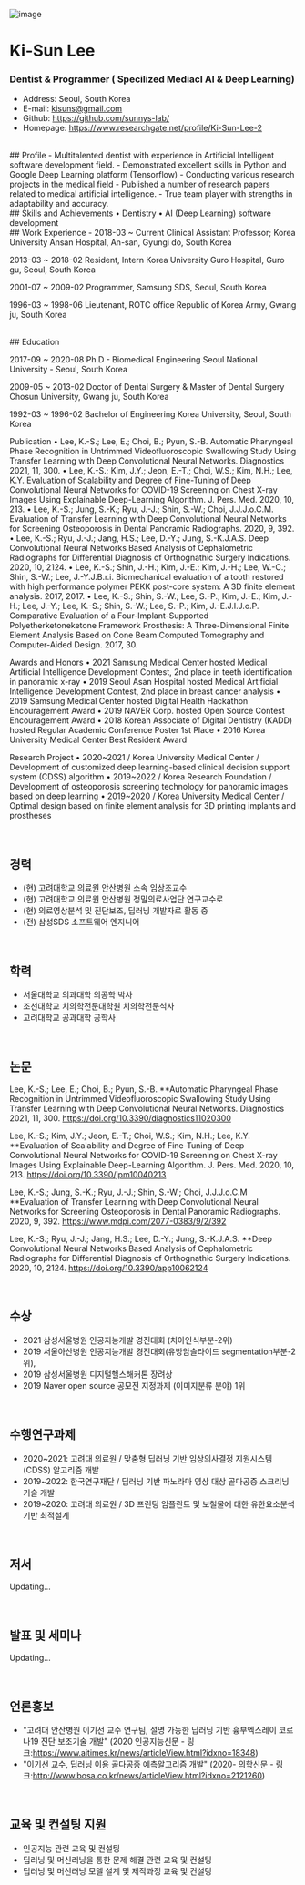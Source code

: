 ![image](https://user-images.githubusercontent.com/37030792/136858136-1e917b4f-a833-4a83-a65d-e1926118d39d.png)

# Ki-Sun Lee
### Dentist & Programmer ( Specilized Mediacl AI & Deep Learning)
- Address:  Seoul, South Korea
- E-mail:   kisuns@gmail.com
- Github:   https://github.com/sunnys-lab/
- Homepage: https://www.researchgate.net/profile/Ki-Sun-Lee-2

<br>
## Profile
-	Multitalented dentist with experience in Artificial Intelligent software development field. 
-	Demonstrated excellent skills in Python and Google Deep Learning platform (Tensorflow)
-	Conducting various research projects in the medical field
-	Published a number of research papers related to medical artificial intelligence. 
-	True team player with strengths in adaptability and accuracy.

<br>
## Skills and Achievements
•	Dentistry
•	AI (Deep Learning) software development


<br>
## Work Experience
- 2018-03 ~ Current    Clinical Assistant Professor; 
   Korea University Ansan Hospital, An-san, Gyungi do, South Korea

2013-03 ~ 2018-02    Resident, Intern Korea University Guro Hospital, Guro gu, Seoul, South Korea

2001-07 ~ 2009-02    Programmer, Samsung SDS, Seoul, South Korea

1996-03 ~ 1998-06    Lieutenant, ROTC office
                                   Republic of Korea Army, Gwang ju, South Korea

<br>
## Education

2017-09 ~ 2020-08    Ph.D - Biomedical Engineering
                                   Seoul National University - Seoul, South Korea

2009-05 ~ 2013-02    Doctor of Dental Surgery & Master of Dental Surgery
                                   Chosun University, Gwang ju, South Korea

1992-03 ~ 1996-02    Bachelor of Engineering
                                   Korea University, Seoul, South Korea








Publication
•	Lee, K.-S.; Lee, E.; Choi, B.; Pyun, S.-B. Automatic Pharyngeal Phase Recognition in Untrimmed Videofluoroscopic Swallowing Study Using Transfer Learning with Deep Convolutional Neural Networks. Diagnostics 2021, 11, 300.
•	Lee, K.-S.; Kim, J.Y.; Jeon, E.-T.; Choi, W.S.; Kim, N.H.; Lee, K.Y. Evaluation of Scalability and Degree of Fine-Tuning of Deep Convolutional Neural Networks for COVID-19 Screening on Chest X-ray Images Using Explainable Deep-Learning Algorithm. J. Pers. Med. 2020, 10, 213.
•	Lee, K.-S.; Jung, S.-K.; Ryu, J.-J.; Shin, S.-W.; Choi, J.J.J.o.C.M. Evaluation of Transfer Learning with Deep Convolutional Neural Networks for Screening Osteoporosis in Dental Panoramic Radiographs. 2020, 9, 392.
•	Lee, K.-S.; Ryu, J.-J.; Jang, H.S.; Lee, D.-Y.; Jung, S.-K.J.A.S. Deep Convolutional Neural Networks Based Analysis of Cephalometric Radiographs for Differential Diagnosis of Orthognathic Surgery Indications. 2020, 10, 2124.
•	Lee, K.-S.; Shin, J.-H.; Kim, J.-E.; Kim, J.-H.; Lee, W.-C.; Shin, S.-W.; Lee, J.-Y.J.B.r.i. Biomechanical evaluation of a tooth restored with high performance polymer PEKK post-core system: A 3D finite element analysis. 2017, 2017.
•	Lee, K.-S.; Shin, S.-W.; Lee, S.-P.; Kim, J.-E.; Kim, J.-H.; Lee, J.-Y.; Lee, K.-S.; Shin, S.-W.; Lee, S.-P.; Kim, J.-E.J.I.J.o.P. Comparative Evaluation of a Four-Implant-Supported Polyetherketoneketone Framework Prosthesis: A Three-Dimensional Finite Element Analysis Based on Cone Beam Computed Tomography and Computer-Aided Design. 2017, 30.

Awards and Honors
•	2021 Samsung Medical Center hosted Medical Artificial Intelligence Development Contest, 2nd place in teeth identification in panoramic x-ray
•	2019 Seoul Asan Hospital hosted Medical Artificial Intelligence Development Contest, 2nd place in breast cancer analysis
•	2019 Samsung Medical Center hosted Digital Health Hackathon Encouragement Award
•	2019 NAVER Corp. hosted Open Source Contest Encouragement Award
•	2018 Korean Associate of Digital Dentistry (KADD) hosted Regular Academic Conference Poster 1st Place
•	2016 Korea University Medical Center Best Resident Award



Research Project
•	2020~2021 / Korea University Medical Center / Development of customized deep learning-based clinical decision support system (CDSS) algorithm
•	2019~2022 / Korea Research Foundation / Development of osteoporosis screening technology for panoramic images based on deep learning
•	2019~2020 / Korea University Medical Center / Optimal design based on finite element analysis for 3D printing implants and prostheses





<br>

## 경력
- (현) 고려대학교 의료원 안산병원 소속 임상조교수
- (현) 고려대학교 의료원 안산병원 정밀의료사업단 연구교수로
- (현) 의료영상분석 및 진단보조, 딥러닝 개발자로 활동 중
- (전) 삼성SDS 소프트웨어 엔지니어

<br>

## 학력
- 서울대학교 의과대학 의공학 박사
- 조선대학교 치의학전문대학원 치의학전문석사
- 고려대학교 공과대학 공학사



<br>

## 논문
Lee, K.-S.; Lee, E.; Choi, B.; Pyun, S.-B. **Automatic Pharyngeal Phase Recognition in Untrimmed Videofluoroscopic Swallowing Study Using Transfer Learning with Deep Convolutional Neural Networks. Diagnostics 2021, 11, 300. https://doi.org/10.3390/diagnostics11020300

Lee, K.-S.; Kim, J.Y.; Jeon, E.-T.; Choi, W.S.; Kim, N.H.; Lee, K.Y. **Evaluation of Scalability and Degree of Fine-Tuning of Deep Convolutional Neural Networks for COVID-19 Screening on Chest X-ray Images Using Explainable Deep-Learning Algorithm. J. Pers. Med. 2020, 10, 213. https://doi.org/10.3390/jpm10040213

Lee, K.-S.; Jung, S.-K.; Ryu, J.-J.; Shin, S.-W.; Choi, J.J.J.o.C.M **Evaluation of Transfer Learning with Deep Convolutional Neural Networks for Screening Osteoporosis in Dental Panoramic Radiographs. 2020, 9, 392. https://www.mdpi.com/2077-0383/9/2/392

Lee, K.-S.; Ryu, J.-J.; Jang, H.S.; Lee, D.-Y.; Jung, S.-K.J.A.S. **Deep Convolutional Neural Networks Based Analysis of Cephalometric Radiographs for Differential Diagnosis of Orthognathic Surgery Indications. 2020, 10, 2124. https://doi.org/10.3390/app10062124

<br>

## 수상
- 2021 삼성서울병원 인공지능개발 경진대회 (치아인식부분-2위)
- 2019 서울아산병원 인공지능개발 경진대회(유방암슬라이드 segmentation부분-2위),
- 2019 삼성서울병원 디지털헬스해커톤 장려상
- 2019 Naver open source 공모전 지정과제 (이미지분류 분야) 1위 


<br>

## 수행연구과제

- 2020~2021: 고려대 의료원 / 맞춤형 딥러닝 기반 임상의사결정 지원시스템(CDSS) 알고리즘 개발 
- 2019~2022: 한국연구재단 / 딥러닝 기반 파노라마 영상 대상 골다공증 스크리닝 기술 개발
- 2019~2020: 고려대 의료원 / 3D 프린팅 임플란트 및 보철물에 대한 유한요소분석기반 최적설계

<br>

## 저서

Updating...

<br>

## 발표 및 세미나

Updating...

<br>

## 언론홍보
- "고려대 안산병원 이기선 교수 연구팀, 설명 가능한 딥러닝 기반 흉부엑스레이 코로나19 진단 보조기술 개발" (2020 인공지능신문 - 링크:https://www.aitimes.kr/news/articleView.html?idxno=18348)
- "이기선 교수, 딥러닝 이용 골다공증 예측알고리즘 개발" (2020- 의학신문 - 링크:http://www.bosa.co.kr/news/articleView.html?idxno=2121260)

<br>

## 교육 및 컨설팅 지원

- 인공지능 관련 교육 및 컨설팅
- 딥러닝 및 머신러닝을 통한 문제 해결 관련 교육 및 컨설팅
- 딥러닝 및 머신러닝 모델 설계 및 제작과정 교육 및 컨설팅


